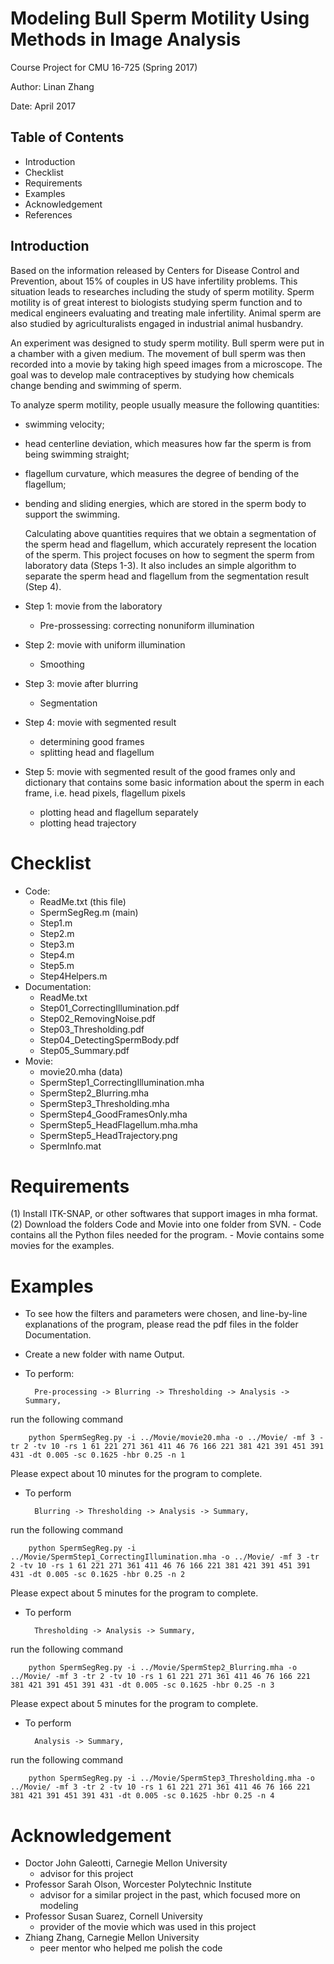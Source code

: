 # Modeling Bull Sperm Motility Using Methods in Image Analysis
Course Project for CMU 16-725 (Spring 2017)

Author: 	Linan Zhang

Date:		  April 2017


## Table of Contents
 * Introduction
 * Checklist
 * Requirements
 * Examples
 * Acknowledgement
 * References


## Introduction

Based on the information released by Centers for Disease Control and Prevention, about 15% of couples in US have infertility problems. This situation leads to researches including the study of sperm motility. Sperm motility is of great interest to biologists studying sperm function and to medical engineers evaluating and treating male infertility. Animal sperm are also studied by agriculturalists engaged in industrial animal husbandry.

An experiment was designed to study sperm motility. Bull sperm were put in a chamber with a given medium. The movement of bull sperm was then recorded into a movie by taking high speed images from a microscope. The goal was to develop male contraceptives by studying how chemicals change bending and swimming of sperm.

To analyze sperm motility, people usually measure the following quantities:
- swimming velocity;
- head centerline deviation, which measures how far the sperm is from being swimming straight; 
- flagellum curvature, which measures the degree of bending of the flagellum;
- bending and sliding energies, which are stored in the sperm body to support the swimming.

	Calculating above quantities requires that we obtain a segmentation of the sperm head and flagellum, which accurately represent the location of the sperm. This project focuses on how to segment the sperm from laboratory data (Steps 1-3). It also includes an simple algorithm to separate the sperm head and flagellum from the segmentation result (Step 4).
	
- Step 1: movie from the laboratory
	- Pre-prossessing: correcting nonuniform illumination
- Step 2: movie with uniform illumination
	- Smoothing
- Step 3: movie after blurring
	- Segmentation
- Step 4: movie with segmented result
	- determining good frames
	- splitting head and flagellum
- Step 5: movie with segmented result of the good frames only and dictionary that contains some basic information about the sperm in each frame, i.e. head pixels, flagellum pixels
	- plotting head and flagellum separately
	- plotting head trajectory


# Checklist
- Code:
	- ReadMe.txt (this file)
	- SpermSegReg.m (main)
	- Step1.m
	- Step2.m
	- Step3.m
	- Step4.m
	- Step5.m
	- Step4Helpers.m
- Documentation:
	- ReadMe.txt
	- Step01_CorrectingIllumination.pdf
	- Step02_RemovingNoise.pdf
	- Step03_Thresholding.pdf
	- Step04_DetectingSpermBody.pdf
	- Step05_Summary.pdf
- Movie:
	- movie20.mha (data)
	- SpermStep1_CorrectingIllumination.mha
	- SpermStep2_Blurring.mha
	- SpermStep3_Thresholding.mha
	- SpermStep4_GoodFramesOnly.mha
	- SpermStep5_HeadFlagellum.mha.mha
	- SpermStep5_HeadTrajectory.png
	- SpermInfo.mat


# Requirements
(1) Install ITK-SNAP, or other softwares that support images in mha format.
(2) Download the folders Code and Movie into one folder from SVN.
	- Code contains all the Python files needed for the program.
	- Movie contains some movies for the examples.
	

# Examples
- To see how the filters and parameters were chosen, and line-by-line explanations of the program, please read the pdf files in the folder Documentation.
- Create a new folder with name Output.
- To perform:

		Pre-processing -> Blurring -> Thresholding -> Analysis -> Summary,
		
run the following command

		python SpermSegReg.py -i ../Movie/movie20.mha -o ../Movie/ -mf 3 -tr 2 -tv 10 -rs 1 61 221 271 361 411 46 76 166 221 381 421 391 451 391 431 -dt 0.005 -sc 0.1625 -hbr 0.25 -n 1
		
Please expect about 10 minutes for the program to complete.
- To perform

		Blurring -> Thresholding -> Analysis -> Summary,
		
run the following command

		python SpermSegReg.py -i ../Movie/SpermStep1_CorrectingIllumination.mha -o ../Movie/ -mf 3 -tr 2 -tv 10 -rs 1 61 221 271 361 411 46 76 166 221 381 421 391 451 391 431 -dt 0.005 -sc 0.1625 -hbr 0.25 -n 2
		
Please expect about 5 minutes for the program to complete.
- To perform
		
		Thresholding -> Analysis -> Summary,
		
run the following command
		
		python SpermSegReg.py -i ../Movie/SpermStep2_Blurring.mha -o ../Movie/ -mf 3 -tr 2 -tv 10 -rs 1 61 221 271 361 411 46 76 166 221 381 421 391 451 391 431 -dt 0.005 -sc 0.1625 -hbr 0.25 -n 3
		
Please expect about 5 minutes for the program to complete.
- To perform
		
		Analysis -> Summary,
		
run the following command
		
		python SpermSegReg.py -i ../Movie/SpermStep3_Thresholding.mha -o ../Movie/ -mf 3 -tr 2 -tv 10 -rs 1 61 221 271 361 411 46 76 166 221 381 421 391 451 391 431 -dt 0.005 -sc 0.1625 -hbr 0.25 -n 4


# Acknowledgement
 * Doctor John Galeotti, Carnegie Mellon University
	- advisor for this project
 * Professor Sarah Olson, Worcester Polytechnic Institute
	- advisor for a similar project in the past, which focused more on modeling 
 * Professor Susan Suarez, Cornell University
	- provider of the movie which was used in this project
 * Zhiang Zhang, Carnegie Mellon University
	- peer mentor who helped me polish the code
